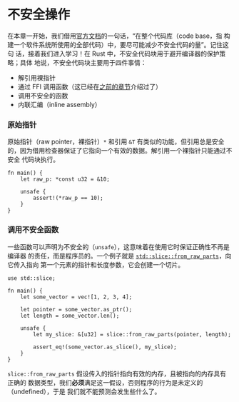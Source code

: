 # 不安全操作

在本章一开始，我们借用[官方文档](unsafe)的一句话，“在整个代码库（code base，指
构建一个软件系统所使用的全部代码）中，要尽可能减少不安全代码的量”。记住这句
话，接着我们进入学习！在 Rust 中，不安全代码块用于避开编译器的保护策略；具体
地说，不安全代码块主要用于四件事情：

* 解引用裸指针
* 通过 FFI 调用函数（这已经在[之前的章节](std_misc/ffi.html)介绍过了）
* 调用不安全的函数
* 内联汇编（inline assembly）

### 原始指针

原始指针（raw pointer，裸指针）`*` 和引用 `&T` 有类似的功能，但引用总是安全
的，因为借用检查器保证了它指向一个有效的数据。解引用一个裸指针只能通过不安全
代码块执行。

```rust,editable
fn main() {
    let raw_p: *const u32 = &10;

    unsafe {
        assert!(*raw_p == 10);
    }
}
```

### 调用不安全函数

一些函数可以声明为不安全的（`unsafe`），这意味着在使用它时保证正确性不再是编译器
的责任，而是程序员的。一个例子就是 [`std::slice::from_raw_parts`]，向它传入指向
第一个元素的指针和长度参数，它会创建一个切片。

```rust,editable
use std::slice;

fn main() {
    let some_vector = vec![1, 2, 3, 4];

    let pointer = some_vector.as_ptr();
    let length = some_vector.len();

    unsafe {
        let my_slice: &[u32] = slice::from_raw_parts(pointer, length);
        
        assert_eq!(some_vector.as_slice(), my_slice);
    }
}
```

`slice::from_raw_parts` 假设传入的指针指向有效的内存，且被指向的内存具有正确的
数据类型，我们**必须**满足这一假设，否则程序的行为是未定义的（undefined），于是
我们就不能预测会发生些什么了。

[unsafe]: https://doc.rust-lang.org/book/second-edition/ch19-01-unsafe-rust.html
[`std::slice::from_raw_parts`]: https://doc.rust-lang.org/std/slice/fn.from_raw_parts.html
